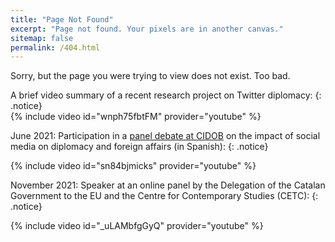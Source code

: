 ```yaml
---
title: "Page Not Found"
excerpt: "Page not found. Your pixels are in another canvas."
sitemap: false
permalink: /404.html
---
```


Sorry, but the page you were trying to view does not exist.
Too bad.


<div class="begin-columns"></div>

<div>
A brief video summary of a recent research project on Twitter diplomacy:
{: .notice}
</div>
{% include video id="wnph75fbtFM" provider="youtube" %}


June 2021: Participation in a [panel debate at CIDOB](https://www.cidob.org/en/events/thematic_lines_of_research/cidob/dialogos_cidob_fundacion_banco_sabadell) on the impact of social media on diplomacy and foreign affairs (in Spanish):
{: .notice}

{% include video id="sn84bjmicks" provider="youtube" %}


November 2021: Speaker at an online panel by the Delegation of the Catalan Government to the EU and the Centre for Contemporary Studies (CETC):
{: .notice}

{% include video id="_uLAMbfgGyQ" provider="youtube" %}


<div class="end-columns"></div>

